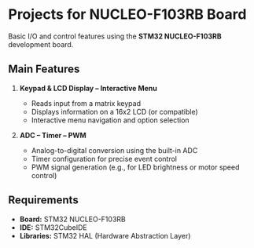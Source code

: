# Projects for **NUCLEO-F103RB Board**

Basic I/O and control features using the **STM32 NUCLEO-F103RB** development board.

## Main Features

1. **Keypad & LCD Display – Interactive Menu**  
   - Reads input from a matrix keypad  
   - Displays information on a 16x2 LCD (or compatible)  
   - Interactive menu navigation and option selection

2. **ADC – Timer – PWM**  
   - Analog-to-digital conversion using the built-in ADC  
   - Timer configuration for precise event control  
   - PWM signal generation (e.g., for LED brightness or motor speed control)

## Requirements

- **Board:** STM32 NUCLEO-F103RB  
- **IDE:** STM32CubeIDE  
- **Libraries:** STM32 HAL (Hardware Abstraction Layer)



